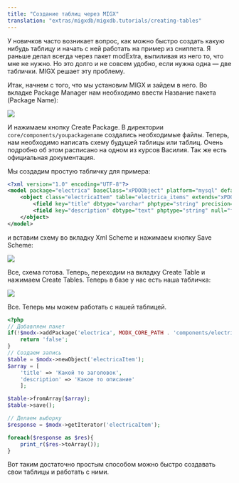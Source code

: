 ```yaml
---
title: "Создание таблиц через MIGX"
translation: "extras/migxdb/migxdb.tutorials/creating-tables"
---
```


У новичков часто возникает вопрос, как можно быстро создать какую нибудь таблицу и начать с ней работать на пример из сниппета. Я раньше делал всегда через пакет modExtra, выпиливая из него то, что мне не нужно. Но это долго и не совсем удобно, если нужна одна — две таблички. MIGX решает эту проблему.

Итак, начнем с того, что мы установим MIGX и зайдем в него. Во вкладке Package Manager нам необходимо ввести Название пакета (Package Name):

![](creating-tables-through-migx-1.png)

И нажимаем кнопку Create Package. В директории `core/components/youpackagename` создались необходимые файлы.
Теперь, нам необходимо написать схему будущей таблицы или таблиц. Очень подробно об этом расписано на одном из курсов Василия. Так же есть официальная документация.

Мы создадим простую табличку для примера:

```xml
<?xml version="1.0" encoding="UTF-8"?>
<model package="electrica" baseClass="xPDOObject" platform="mysql" defaultEngine="MyISAM" phpdoc-package="" phpdoc-subpackage="" version="1.1">
    <object class="electricaItem" table="electrica_items" extends="xPDOSimpleObject">
        <field key="title" dbtype="varchar" phptype="string" precision="100" null="false" default="" />
        <field key="description" dbtype="text" phptype="string" null="false" default="" />
    </object>
</model>
```

и вставим схему во вкладку Xml Scheme и нажимаем кнопку Save Scheme:

![](creating-tables-through-migx-2.png)

Все, схема готова. Теперь, переходим на вкладку Create Table и нажимаем Create Tables. Теперь в базе у нас есть наша табличка:

![](creating-tables-through-migx-3.png)

Все. Теперь мы можем работать с нашей таблицей.

```php
<?php
// Добавляем пакет
if(!$modx->addPackage('electrica', MODX_CORE_PATH . 'components/electrica/model/')){
    return 'false';
}
// Создаем запись
$table = $modx->newObject('electricaItem');
$array = [
    'title' => 'Какой то заголовок',
    'description' => 'Какое то описание'
    ];

$table->fromArray($array);
$table->save();

// Делаем выборку
$response = $modx->getIterator('electricaItem');

foreach($response as $res){
    print_r($res->toArray());
}
```

Вот таким достаточно простым способом можно быстро создавать свои таблицы и работать с ними.
